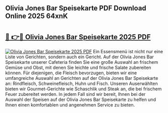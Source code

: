 ## Olivia Jones Bar Speisekarte PDF Download Online 2025 64xnK

# <h2><a href="http://gc91wo.nevu.top/?p=Olivia+Jones+Bar+Speisekarte">🔗 👉🔴 Olivia Jones Bar Speisekarte 2025 PDF</a></h2>

[![Olivia Jones Bar Speisekarte 2025 PDF](https://i.imgur.com/dBaPXMq.png)](http://gc91wo.nevu.top/?p=Olivia+Jones+Bar+Speisekarte)
Ein Essensmenü ist nicht nur eine Liste von Gerichten, sondern auch ein Gericht. Auf der Olivia Jones Bar Speisekarte unserer Cafeteria finden Sie eine große Auswahl an frischem Gemüse und Obst, mit denen Sie leichte und frische Salate zubereiten können. Für diejenigen, die Fleisch bevorzugen, bieten wir eine umfangreiche Auswahl an Gerichten auf der Olivia Jones Bar Speisekarte an: Rindfleisch, Schweinefleisch, Huhn und Fisch. Unseren Auserwählten bieten wir Gourmet-Gerichte wie Schaschlik und Steak an, die bei frischem Feuer zubereitet werden. In jedem Fall sind wir bereit, Ihnen bei der Auswahl der Speisen auf der Olivia Jones Bar Speisekarte zu helfen und Ihnen einen komfortablen und angenehmen Service zu bieten.
